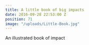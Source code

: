 ```yaml
---
title: A little book of big impacts
date: 2016-09-28 22:53:00 Z
position: 71
image: "/uploads/Little-Book.jpg"
---
```


An illustrated book of impact 